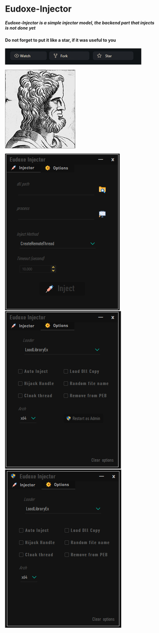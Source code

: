 # Eudoxe-Injector
##### Eudoxe-Injector is a simple injector model, the backend part that injects is not done yet

#### Do not forget to put it like a star, if it was useful to you
![](https://github.com/Sx-Cheats/Eudoxe-Injector/blob/main/Previews/Star.PNG)

![](https://github.com/Sx-Cheats/Eudoxe-Injector/blob/main/Previews/Eudoxe.jpg)

![](https://github.com/Sx-Cheats/Eudoxe-Injector/blob/main/Previews/Preview0.PNG) ![](https://github.com/Sx-Cheats/Eudoxe-Injector/blob/main/Previews/Preview1.PNG) ![](https://github.com/Sx-Cheats/Eudoxe-Injector/blob/main/Previews/Preview2.PNG)
